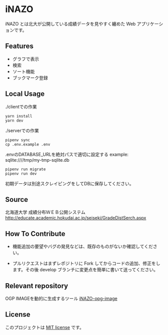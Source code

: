 # iNAZO

iNAZO とは北大が公開している成績データを見やすく纏めた Web アプリケーションです。

## Features

- グラフで表示
- 検索
- ソート機能
- ブックマーク登録

## Local Usage

./clientでの作業
```
yarn install
yarn dev
```

./serverでの作業
```
pipenv sync
cp .env.example .env
```
.envのDATABASE_URLを絶対パスで適切に設定する
example: sqlite:////tmp/my-tmp-sqlite.db
```
pipenv run migrate
pipenv run dev
```

初期データは別途スクレイピングをしてDBに保存してください。

## Source

北海道大学 成績分布ＷＥＢ公開システム
http://educate.academic.hokudai.ac.jp/seiseki/GradeDistSerch.aspx

## How To Contribute

- 機能追加の要望やバグの発見などは、既存のものがないか確認してください。

- プルリクエストはまずレポジトリに Fork してからコードの追加、修正をします。その後 develop ブランチに変更点を簡単に書いて送ってください。

## Relevant repository

OGP IMAGEを動的に生成するツール
[iNAZO-opg-image](https://github.com/karintou8710/iNAZO-ogp-image)

## License

このプロジェクトは [MIT license](https://en.wikipedia.org/wiki/MIT_License) です。


